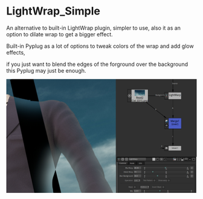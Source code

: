 # LightWrap_Simple

An alternative to built-in LightWrap plugin, simpler to use, also it as an option to dilate wrap to get a bigger effect.

Built-in Pyplug as a lot of options to tweak colors of the wrap and add glow effects, 

if you just want to blend the edges of the forground over the background this Pyplug may just be enough.

![Screenshot](Resources/Screenshot.jpg)
